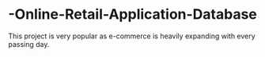 # -Online-Retail-Application-Database
This project is very popular as e-commerce is heavily expanding with every passing day. 
